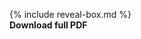 {% include reveal-box.md %}
<a href="/cv/assets/pdf/cv.pdf" class="reveal-box" style="text-decoration: none; display: block;" target="_blank">
    <b>Download full PDF</b>
</a>